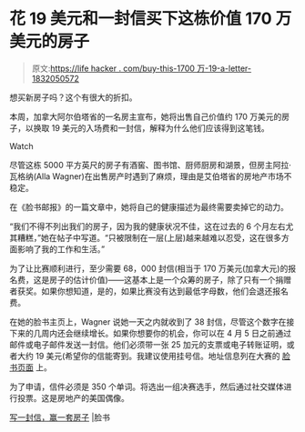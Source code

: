 # 花 19 美元和一封信买下这栋价值 170 万美元的房子

> 原文:[https://life hacker . com/buy-this-1700 万-19-a-letter-1832050572](https://lifehacker.com/buy-this-1-7-million-home-for-19-and-a-letter-1832050572)

想买新房子吗？这个有很大的折扣。

本周，加拿大阿尔伯塔省的一名房主宣布，她将出售自己价值约 170 万美元的房子，以换取 19 美元的入场费和一封信，解释为什么他们应该得到这笔钱。

Watch

尽管这栋 5000 平方英尺的房子有酒窖、图书馆、厨师厨房和湖景，但房主阿拉·瓦格纳(Alla Wagner)在出售房产时遇到了麻烦，理由是艾伯塔省的房地产市场不稳定。

在《脸书邮报》的一篇文章中，她将自己的健康描述为最终需要卖掉它的动力。

“我们不得不列出我们的房子，因为我的健康状况不佳，这在过去的 6 个月左右尤其糟糕，”她在帖子中写道。“只被限制在一层(上层)越来越难以忍受，这在很多方面影响了我的工作和生活。”

为了让比赛顺利进行，至少需要 68，000 封信(相当于 170 万美元(加拿大元)的报名费，这是房子的估计价值)——这基本上是一个众筹的房子，除了只有一个捐赠者获奖。如果你想知道，是的，如果比赛没有达到最低字母数，他们会退还报名费。

在她的脸书主页上，Wagner 说她一天之内就收到了 38 封信，尽管这个数字在接下来的几周内还会继续增长。如果你想要你的机会，你可以在 4 月 5 日之前通过邮件或电子邮件发送一封信。他们必须带一张 25 加元的支票或电子转账证明，或者大约 19 美元(希望你的信能寄到。我建议使用挂号信。地址信息列在大赛的 [脸书页面](https://www.facebook.com/WriteALetterWinAHouse/) 上。

为了申请，信件必须是 350 个单词。将选出一组决赛选手，然后通过社交媒体进行投票。这是房地产的美国偶像。

[写一封信，赢一套房子](https://www.facebook.com/WriteALetterWinAHouse/posts/2272122736359143?__tn__=-R) |脸书